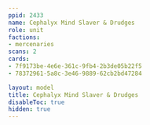 ```yaml
---
ppid: 2433
name: Cephalyx Mind Slaver & Drudges
role: unit
factions:
- mercenaries
scans: 2
cards:
- 7f9173be-4e6e-361c-9fb4-2b3de05b22f5
- 78372961-5a8c-3e46-9889-62cb2bd47284

layout: model
title: Cephalyx Mind Slaver & Drudges
disableToc: true
hidden: true
---
```

